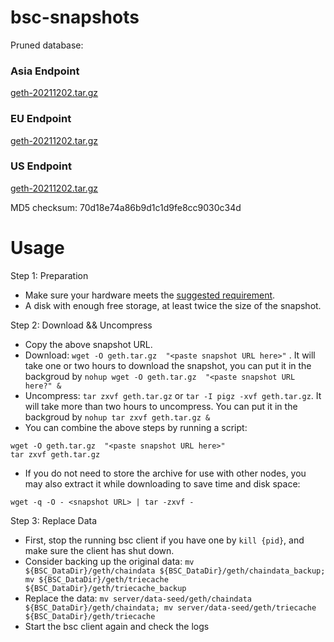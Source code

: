 
# bsc-snapshots

Pruned database:

### Asia Endpoint


[geth-20211202.tar.gz
](https://tf-dex-prod-public-snapshot-site1.s3-accelerate.amazonaws.com/geth-20211202.tar.gz?AWSAccessKeyId=AKIAYINE6SBQPUZDDRRO&Signature=PTyW8FL4SbGrEAW9JDF13dqr%2Bgc%3D&Expires=1641059846
)

### EU Endpoint


[geth-20211202.tar.gz
](https://tf-dex-prod-public-snapshot.s3-accelerate.amazonaws.com/geth-20211202.tar.gz?AWSAccessKeyId=AKIAYINE6SBQPUZDDRRO&Signature=e38bDFq%2BTlpgzXpOzZLkwvsDNyk%3D&Expires=1641059846
)


### US Endpoint


[geth-20211202.tar.gz
](https://tf-dex-prod-public-snapshot-site3.s3-accelerate.amazonaws.com/geth-20211202.tar.gz?AWSAccessKeyId=AKIAYINE6SBQPUZDDRRO&Signature=YalIYT6BrXs%2BIddtkRqnub0oEao%3D&Expires=1641059846
)

MD5 checksum: 70d18e74a86b9d1c1d9fe8cc9030c34d



# Usage 

Step 1: Preparation
- Make sure your hardware meets the [suggested requirement](https://docs.binance.org/smart-chain/developer/fullnode.html).
- A disk with enough free storage, at least twice the size of the snapshot.

Step 2: Download && Uncompress
- Copy the above snapshot URL.
- Download:  `wget -O geth.tar.gz  "<paste snapshot URL here>"` . It will take one or two hours to download the snapshot, you can put it in the backgroud by `nohup wget -O geth.tar.gz  "<paste snapshot URL here?" &`
- Uncompress: `tar zxvf geth.tar.gz` or `tar -I pigz -xvf geth.tar.gz`. It will take more than two hours to uncompress. You can put it in the backgroud by `nohup tar zxvf geth.tar.gz &`
- You can combine the above steps by running a script:
```
wget -O geth.tar.gz  "<paste snapshot URL here>"
tar zxvf geth.tar.gz
```


- If you do not need to store the archive for use with other nodes, you may also extract it while downloading to save time and disk space:
```
wget -q -O - <snapshot URL> | tar -zxvf -
```


Step 3: Replace Data
- First, stop the running bsc client if you have one by `kill {pid}`, and make sure the client has shut down.
- Consider backing up the original data: `mv ${BSC_DataDir}/geth/chaindata ${BSC_DataDir}/geth/chaindata_backup; mv ${BSC_DataDir}/geth/triecache ${BSC_DataDir}/geth/triecache_backup`
- Replace the data: `mv server/data-seed/geth/chaindata ${BSC_DataDir}/geth/chaindata; mv server/data-seed/geth/triecache ${BSC_DataDir}/geth/triecache`
- Start the bsc client again and check the logs

